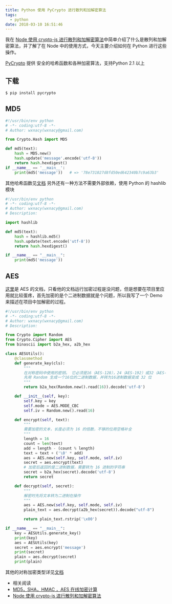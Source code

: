 ```yaml
---
title: Python 使用 PyCrypto 进行散列和加解密算法
tags:
  - python
date: 2018-03-10 16:51:46
---
```



我在 [Node 使用 crypto-js 进行散列和加解密算法](/2017/12/20/cryptojs/)中简单介绍了什么是散列和加解密算法，并了解了在 Node 中的使用方式，今天主要介绍如何在 Python 进行这些操作。

<!-- more --><!-- toc -->
[PyCrypto](https://www.dlitz.net/software/pycrypto/) 提供 安全的哈希函数和各种加密算法，支持Python 2.1 以上
## 下载
```bash
$ pip install pycrypto
```
## MD5
```python
#!/usr/bin/env python
# -*- coding:utf-8 -*-
# Author: wxnacy(wxnacy@gmail.com)

from Crypto.Hash import MD5

def md5(text):
    hash = MD5.new()
    hash.update('message'.encode('utf-8'))
    return hash.hexdigest()
if __name__ == '__main__':
    print(md5('message'))   # => '78e731027d8fd50ed642340b7c9a63b3'
```
其他哈希函数见[文档](https://www.dlitz.net/software/pycrypto/api/current/)
另外还有一种方法不需要外部依赖，使用 Python 的 hashlib 模块
```python
#!/usr/bin/env python
# -*- coding:utf-8 -*-
# Author: wxnacy(wxnacy@gmail.com)
# Description:

import hashlib

def md5(text):
    hash = hashlib.md5()
    hash.update(text.encode('utf-8'))
    return hash.hexdigest()

if __name__ == "__main__":
    print(md5('message'))
```

## AES
[这里](https://www.dlitz.net/software/pycrypto/api/current/)是 AES 的文档，只看他的文档运行加密过程是没问题，但是想要在项目里应用就比较蛋疼，首先加密的是个二进制数据就是个问题，所以我写了一个 Demo 来描述在项目中加解密的过程。
```python
#!/usr/bin/env python
# -*- coding:utf-8 -*-
# Author: wxnacy(wxnacy@gmail.com)
# Description:

from Crypto import Random
from Crypto.Cipher import AES
from binascii import b2a_hex, a2b_hex

class AESUtils():
    @classmethod
    def generate_key(cls):
        """
        在对称密码中使用的密钥。 它必须是16（AES-128），24（AES-192）或32（AES-256）字节长。
        先用 Random 生成一个16位的二进制数据，并转为16进制数据变成 32 位
        """
        return b2a_hex(Random.new().read(16)).decode('utf-8')

    def __init__(self, key):
        self.key = key
        self.mode = AES.MODE_CBC
        self.iv = Random.new().read(16)

    def encrypt(self, text):
        """
        需要加密的文本，长度必须为 16 的倍数，不够的位用空格补全
        """
        length = 16
        count = len(text)
        add = length - (count % length)
        text = text + ('\0' * add)
        aes = AES.new(self.key, self.mode, self.iv)
        secret = aes.encrypt(text)
        # 加密后返回的是二进制数据，需要转为 16 进制的字符串
        secret = b2a_hex(secret).decode('utf-8')
        return secret

    def decrypt(self, secret):
        """
        解密时先将文本转为二进制在操作
        """
        aes = AES.new(self.key, self.mode, self.iv)
        plain_text = aes.decrypt(a2b_hex(secret)).decode("utf-8")

        return plain_text.rstrip('\x00')

if __name__ == "__main__":
    key = AESUtils.generate_key()
    print(key)
    aes = AESUtils(key)
    secret = aes.encrypt('message')
    print(secret)
    plain = aes.decrypt(secret)
    print(plain)
```
其他的对称加密类型详见[文档](https://www.dlitz.net/software/pycrypto/api/current/)

- 相关阅读
- [MD5，SHA，HMAC ，AES 在线加密计算](/2017/12/19/tool-crypto/)
- [Node 使用 crypto-js 进行散列和加解密算法](/2017/12/20/cryptojs/)
